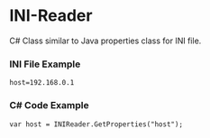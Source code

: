 # INI-Reader
C# Class similar to Java properties class for INI file.

### INI File Example
    host=192.168.0.1

### C# Code Example
    var host = INIReader.GetProperties("host");
